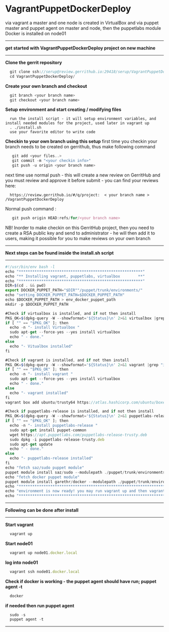 # VagrantPuppetDockerDeploy
via vagrant a master and one node is created in VirtualBox and via puppet master and puppet agent on master and node, then the puppetlabs module Docker is installed on node01

*********************************************************************
**get started with VagrantPuppetDockerDeploy project on new machine**
*********************************************************************
**Clone the gerrit repository**
```javascript 
  git clone ssh://serup@review.gerrithub.io:29418/serup/VagrantPuppetDockerDeploy && scp -p -P 29418 serup@review.gerrithub.io:hooks/commit-msg VagrantPuppetDockerDeploy/.git/hooks/
  cd VagrantPuppetDockerDeploy/
```
**Create your own branch and checkout**
```javascript 
  git branch <your branch name>
  git checkout <your branch name>
```
**Setup environment and start creating / modifying files**
```
  run the install script - it will setup environment variables, and install needed modules for the project, used later in vagrant up
  . ./install.sh
  use your favorite editor to write code
```
**Checkin to your own branch using this setup**
 first time you checkin your branch needs to be created on gerrithub, thus make following command
```javascript 
   git add <your files..>
   git commit -m "<your checkin info>"
   git push -u origin <your branch name>
```
 next time use normal push - this will create a new review on GerritHub and you must review and approve it before submit - you can find your reviews here:
```
  https://review.gerrithub.io/#/q/project:  < your branch name >  /VagrantPuppetDockerDeploy
```
 Normal push command :
```javascript 
   git push origin HEAD:refs/for/<your branch name>
```
 NB! Inorder to make checkin on this GerritHub project, then you need to create a RSA public key and send to administrator - he will then add it to users, making it possible for you to make reviews on your own branch

*********************************************************************
**Next steps can be found inside the install.sh script**
*********************************************************************
```javascript 
#!/usr/bin/env bash -l
echo "*******************************************************"
echo "** Installing vagrant, puppetlabs, virtualbox        **"
echo "*******************************************************"
DIR=$(cd . && pwd)
export DOCKER_PUPPET_PATH="$DIR""/puppet/trunk/environments/"
echo "setting DOCKER_PUPPET_PATH=$DOCKER_PUPPET_PATH"
echo $DOCKER_PUPPET_PATH > env_docker_puppet_path
mkdir -p $DOCKER_PUPPET_PATH

#Check if virtualbox is installed, and if not then install
PKG_OK=$(dpkg-query -W --showformat='${Status}\n' 2>&1 virtualbox |grep "install ok installed")
if [ "" == "$PKG_OK" ]; then
  echo -n "- install Virtualbox "
  sudo apt-get --force-yes --yes install virtualbox 
  echo " - done."
else
  echo "- Vitualbox installed"
fi

#Check if vagrant is installed, and if not then install
PKG_OK=$(dpkg-query -W --showformat='${Status}\n' 2>&1 vagrant |grep "install ok installed")
if [ "" == "$PKG_OK" ]; then
  echo -n "- install vagrant "
  sudo apt-get --force-yes --yes install virtualbox 
  echo " - done."
else
  echo "- vagrant installed"
fi
vagrant box add ubuntu/trusty64 https://atlas.hashicorp.com/ubuntu/boxes/trusty64/versions/14.04/providers/virtualbox.box

#Check if puppetlabs-release is installed, and if not then install
PKG_OK=$(dpkg-query -W --showformat='${Status}\n' 2>&1 puppetlabs-release |grep "install ok installed")
if [ "" == "$PKG_OK" ]; then
  echo -n "- install puppetlabs-release "
  sudo apt-get install puppet-common
  wget https://apt.puppetlabs.com/puppetlabs-release-trusty.deb
  sudo dpkg -i puppetlabs-release-trusty.deb
  sudo apt-get update 
  echo " - done."
else
  echo "- puppetlabs-release installed"
fi
echo "fetch saz/sudo puppet module"
puppet module install saz/sudo --modulepath ./puppet/trunk/environments/devtest/modules
echo "fetch docker puppet module"
puppet module install garethr/docker --modulepath ./puppet/trunk/environments/devtest/modules
echo "*******************************************************************************************"
echo "environment is now ready! you may run vagrant up and then vagrant up node01.docker.local"
echo "*******************************************************************************************"
```
*********************************************************************
**Following can be done after install**
*********************************************************************
**Start vagrant**
```javascript 
  vagrant up
```
**Start node01**
```javascript 
  vagrant up node01.docker.local
```
**log into node01**
```javascript 
  vagrant ssh node01.docker.local
```
**Check if docker is working - the puppet agent should have run; puppet agent -t**
```javascript 
  docker
```
**if needed then run puppet agent**
```javascript 
  sudo -s
  puppet agent -t
```
 
*****************************
